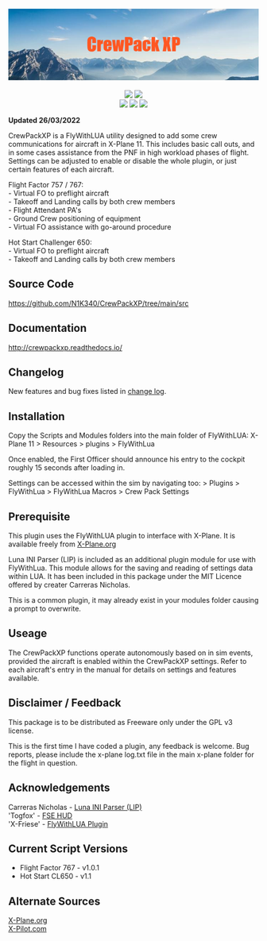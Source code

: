 <p align="center"> 
    <img src="docs/imgs/CrewPack_XP.png"/> <br>
    <br>
    <img src="https://img.shields.io/badge/X--Plane-11.50%2B-blue"/> <img src="https://img.shields.io/badge/FlyWithLUA-2.7%2B-blue" /> <br> 
    <img src="https://img.shields.io/badge/Aircraft-Flight%20Factor%20757-blue" /> <img src="https://img.shields.io/badge/Aircraft-Flight%20Factor%20767-blue" /> <img src="https://img.shields.io/badge/Aircraft-Hot%20Start%20Challenger-blue" />
</p>

**Updated 26/03/2022**

CrewPackXP is a FlyWithLUA utility designed to add some crew communications for aircraft in X-Plane 11. This includes basic call outs, and in some cases assistance from the PNF in high workload phases of flight. Settings can be adjusted to enable or disable the whole plugin, or just certain features of each aircraft.  

Flight Factor 757 / 767:  
    - Virtual FO to preflight aircraft  
    - Takeoff and Landing calls by both crew members  
    - Flight Attendant PA's  
    - Ground Crew positioning of equipment  
    - Virtual FO assistance with go-around procedure  

Hot Start Challenger 650:  
    - Virtual FO to preflight aircraft  
    - Takeoff and Landing calls by both crew members  
    
## Source Code  
<https://github.com/N1K340/CrewPackXP/tree/main/src>

## Documentation  
<http://crewpackxp.readthedocs.io/>

## Changelog  
New features and bug fixes listed in [change log](https://crewpackxp.readthedocs.io/en/latest/changelog/).

## Installation

Copy the Scripts and Modules folders into the main folder of FlyWithLUA: 
X-Plane 11 > Resources > plugins > FlyWithLua

Once enabled, the First Officer should announce his entry to the cockpit roughly 15 seconds after loading in.

Settings can be accessed within the sim by navigating too:
    > Plugins > FlyWithLua > FlyWithLua Macros > Crew Pack Settings


## Prerequisite

This plugin uses the FlyWithLUA plugin to interface with X-Plane.
It is available freely from [X-Plane.org](https://forums.x-plane.org/index.php?/files/file/38445-flywithlua-ng-next-generation-edition-for-x-plane-11-win-lin-mac/)

Luna INI Parser (LIP) is included as an additional plugin module for use with FlyWithLua. This module allows for the saving and reading of settings data within LUA. It has been included in this package under the MIT Licence offered by creater Carreras Nicholas.

This is a common plugin, it may already exist in your modules folder causing a prompt to overwrite.

## Useage
The CrewPackXP functions operate autonomously based on in sim events, provided the aircraft is enabled within the CrewPackXP settings. Refer to each aircraft's entry in the manual for details on settings and features available.

## Disclaimer / Feedback

This package is to be distributed as Freeware only under the GPL v3 license.

This is the first time I have coded a plugin, any feedback is welcome.
Bug reports, please include the x-plane log.txt file in the main x-plane folder for the flight in question. 

## Acknowledgements
Carreras Nicholas - [Luna INI Parser (LIP)](https://github.com/Dynodzzo/Lua_INI_Parser)  
'Togfox' - [FSE HUD](https://forums.x-plane.org/index.php?/files/file/53617-fse-hud/)  
'X-Friese' - [FlyWithLUA Plugin](https://forums.x-plane.org/index.php?/files/file/38445-flywithlua-ng-next-generation-edition-for-x-plane-11-win-lin-mac/)

## Current Script Versions
- Flight Factor 767 - v1.0.1  
- Hot Start CL650 - v1.1

## Alternate Sources
[X-Plane.org](https://forums.x-plane.org/index.php?/files/file/79042-crewpackxp-crew-callouts/)  
[X-Pilot.com](https://forums.x-pilot.com/files/file/1404-crewpackxp-crew-callouts/)
